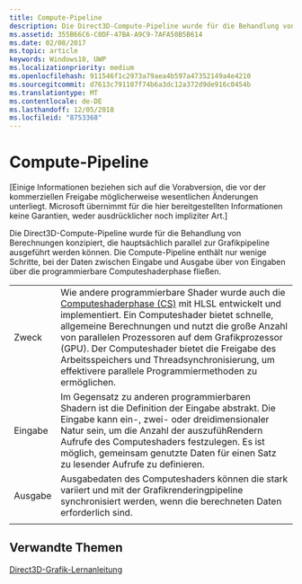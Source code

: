 ```yaml
---
title: Compute-Pipeline
description: Die Direct3D-Compute-Pipeline wurde für die Behandlung von Berechnungen konzipiert, die hauptsächlich parallel zur Grafikpipeline ausgeführt werden können.
ms.assetid: 355B66C6-C0DF-47BA-A9C9-7AFA50B5B614
ms.date: 02/08/2017
ms.topic: article
keywords: Windows10, UWP
ms.localizationpriority: medium
ms.openlocfilehash: 911546f1c2973a79aea4b597a47352149a4e4210
ms.sourcegitcommit: d7613c791107f74b6a3dc12a372d9de916c0454b
ms.translationtype: MT
ms.contentlocale: de-DE
ms.lasthandoff: 12/05/2018
ms.locfileid: "8753368"
---
```

# <a name="compute-pipeline"></a>Compute-Pipeline


\[Einige Informationen beziehen sich auf die Vorabversion, die vor der kommerziellen Freigabe möglicherweise wesentlichen Änderungen unterliegt. Microsoft übernimmt für die hier bereitgestellten Informationen keine Garantien, weder ausdrücklicher noch impliziter Art.\]


Die Direct3D-Compute-Pipeline wurde für die Behandlung von Berechnungen konzipiert, die hauptsächlich parallel zur Grafikpipeline ausgeführt werden können. Die Compute-Pipeline enthält nur wenige Schritte, bei der Daten zwischen Eingabe und Ausgabe über von Eingaben über die programmierbare Computeshaderphase fließen.

| | |
|-|-|
|Zweck|Wie andere programmierbare Shader wurde auch die [Computeshaderphase (CS)](compute-shader-stage--cs-.md) mit HLSL entwickelt und implementiert. Ein Computeshader bietet schnelle, allgemeine Berechnungen und nutzt die große Anzahl von parallelen Prozessoren auf dem Grafikprozessor (GPU). Der Computeshader bietet die Freigabe des Arbeitsspeichers und Threadsynchronisierung, um effektivere parallele Programmiermethoden zu ermöglichen.|
|Eingabe|Im Gegensatz zu anderen programmierbaren Shadern ist die Definition der Eingabe abstrakt. Die Eingabe kann ein-, zwei- oder dreidimensionaler Natur sein, um die Anzahl der auszufühRendern Aufrufe des Computeshaders festzulegen. Es ist möglich, gemeinsam genutzte Daten für einen Satz zu lesender Aufrufe zu definieren.|
|Ausgabe|Ausgabedaten des Computeshaders können die stark variiert und mit der Grafikrenderingpipeline synchronisiert werden, wenn die berechneten Daten erforderlich sind.|
| | |




<!---
<table>
<colgroup>
<col width="50%" />
<col width="50%" />
</colgroup>
<tbody>
<tr class="odd">
<td align="left">Purpose</td>
<td align="left">Like other programmable shaders, <a href="#compute-shader-stage--cs-.md">Compute Shader (CS) stage</a> is designed and implemented with HLSL. A compute shader provides high-speed general purpose computing and takes advantage of the large numbers of parallel processors on the graphics processing unit (GPU). The compute shader provides memory sharing and thread synchronization features to allow more effective parallel programming methods.</td>
</tr>
<tr class="even">
<td align="left">Input</td>
<td align="left">Unlike other programmable shaders, the definition of input is abstract. The input can be one, two or three-dimensional in nature, determining the number of invocations of the compute shader to execute. It is possible to define shared data for one set of invocations to read.</td>
</tr>
<tr class="odd">
<td align="left">Output</td>
<td align="left">Output data from the compute shader, which can be highly varied, can be synchronized with the graphics rendering pipeline when the computed data is required.</td>
</tr>
</tbody>
</table>
-->

## <a name="span-idrelated-topicsspanrelated-topics"></a><span id="related-topics"></span>Verwandte Themen


[Direct3D-Grafik-Lernanleitung](index.md)

 

 
